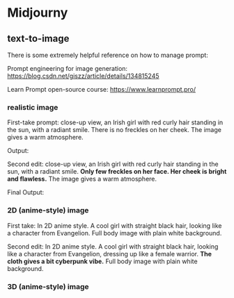 # Midjourny

## text-to-image

There is some extremely helpful reference on how to manage prompt: 

Prompt engineering for image generation: https://blog.csdn.net/giszz/article/details/134815245

Learn Prompt open-source course: https://www.learnprompt.pro/

### realistic image

First-take prompt: close-up view, an Irish girl with red curly hair standing in the sun, with a radiant smile. 
There is no freckles on her cheek. The image gives a warm atmosphere.

Output:


Second edit: close-up view, 
an Irish girl with red curly hair standing in the sun, with a radiant smile. 
**Only few freckles on her face. Her cheek is bright and flawless.** The image gives a warm atmosphere.

Final Output: 


### 2D (anime-style) image

First take: In 2D anime style. A cool girl with straight black hair, looking like a character from Evangelion. Full body image with plain white background.

Second edit: In 2D anime style. A cool girl with straight black hair, looking like a character from Evangelion, 
dressing up like a female warrior. **The cloth gives a bit cyberpunk vibe.** Full body image with plain white background. 
### 3D (anime-style) image

# 
